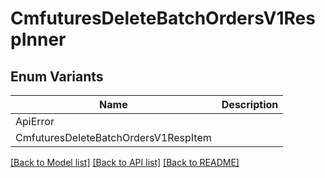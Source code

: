 # CmfuturesDeleteBatchOrdersV1RespInner

## Enum Variants

| Name | Description |
|---- | -----|
| ApiError |  |
| CmfuturesDeleteBatchOrdersV1RespItem |  |

[[Back to Model list]](../README.md#documentation-for-models) [[Back to API list]](../README.md#documentation-for-api-endpoints) [[Back to README]](../README.md)


